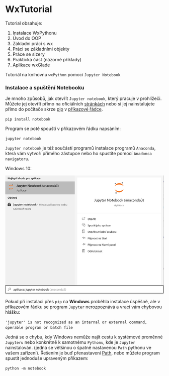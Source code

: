 # WxTutorial
Tutorial obsahuje:
1. Instalace WxPythonu
2. Úvod do OOP
3. Základní práci s wx
4. Práci se základními objekty
5. Práce se sizery
6. Praktická část (názorné příklady)
7. Aplikace wxGlade

Tutoriál na knihovnu `wxPython` pomocí `Jupyter Notebook`

### Instalace a spuštění Notebooku

Je mnoho způsobů, jak otevřít `Jupyter notebook`, který pracuje v prohlížeči. Můžete jej otevřít přímo na oficiálních [stránkách](https://jupyter.org/)
nebo si jej nainstalujete přímo do počítače skrze [pip](https://pypi.org/project/pip/)
v [příkazové řádce](https://wintip.cz/534-jak-spoustet-prikazovy-radek-klavesovou-zkratkou).

`pip install notebook`

Program se poté spouští v příkazovém řádku napsáním:

`jupyter notebook`

`Jupyter notebook` je též součástí programů instalace programů `Anaconda`, která vám vytvoří přímého zástupce nebo ho spustíte pomocí `Anadonca navigatoru`.

Windows 10:

![Anaconda Zástupce](img/13.png)

Pokud při instalaci přes `pip` na **Windows** proběhla instalace úspěšně, ale v příkazovém řádku se program `Jupyter` nerozpoznává a vrací vám chybovou hlášku:

`'jupyter' is not recognized as an internal or external command, operable program or batch file`

Jedná se o chybu, kdy Windows nemůže najít cestu k systémové proměnné `Jupyteru` nebo konkrétně k samotnému `Pythonu`, kde je `Jupyter` nainstalován.
(jedná se většinou o špatně nastavenou `Path` pythonu ve vašem zařízení). Řešením je buď přenastavení 
[Path](https://geek-university.com/python/add-python-to-the-windows-path/), nebo můžete program spustit jednoduše upraveným příkazem:

`python -m notebook`
